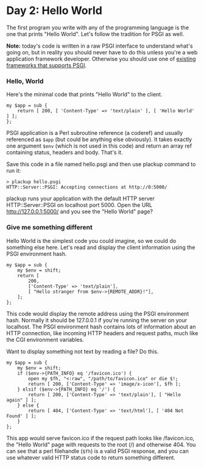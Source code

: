 # Day 2: Hello World

The first program you write with any of the programming language is the one that prints "Hello World". Let's follow the tradition for PSGI as well.

**Note:** today's code is written in a raw PSGI interface to understand what's going on, but in reality you should never have to do this unless you're a web application framework developer. Otherwise you should use one of [existing frameworks that supports PSGI][1].

### Hello, World

Here's the minimal code that prints "Hello World" to the client.

```
my $app = sub {
    return [ 200, [ 'Content-Type' => 'text/plain' ], [ 'Hello World' ] ];
};
```

PSGI application is a Perl subroutine reference (a coderef) and usually referenced as `$app` (but could be anything else obviously). It takes exactly one argument `$env` (which is not used in this code) and return an array ref containing status, headers and body. That's it.

Save this code in a file named hello.psgi and then use plackup command to run it:

```
> plackup hello.psgi
HTTP::Server::PSGI: Accepting connections at http://0:5000/
```

plackup runs your application with the default HTTP server HTTP::Server::PSGI on localhost port 5000. Open the URL http://127.0.0.1:5000/ and you see the "Hello World" page?

### Give me something different

Hello World is the simplest code you could imagine, so we could do something else here. Let's read and display the client information using the PSGI environment hash.

```
my $app = sub {
    my $env = shift;
    return [
        200,
        ['Content-Type' => 'text/plain'],
        [ "Hello stranger from $env->{REMOTE_ADDR}!"],
    ];
};
```

This code would display the remote address using the PSGI environment hash. Normally it should be 127.0.0.1 if you're running the server on your localhost. The PSGI environment hash contains lots of information about an HTTP connection, like incoming HTTP headers and request paths, much like the CGI environment variables.

Want to display something not text by reading a file? Do this.

```
my $app = sub {
    my $env = shift;
    if ($env->{PATH_INFO} eq '/favicon.ico') {
        open my $fh, "<:raw", "/path/to/favicon.ico" or die $!;
        return [ 200, ['Content-Type' => 'image/x-icon'], $fh ];
    } elsif ($env->{PATH_INFO} eq '/') {
        return [ 200, ['Content-Type' => 'text/plain'], [ "Hello again" ] ];
    } else {
        return [ 404, ['Content-Type' => 'text/html'], [ '404 Not Found' ] ];
    }
};
```

This app would serve favicon.ico if the request path looks like /favicon.ico, the "Hello World" page with requests to the root (/) and otherwise 404. You can see that a perl filehandle (`$fh`) is a valid PSGI response, and you can use whatever valid HTTP status code to return something different.

  [1]: http://plackperl.org/#frameworks
